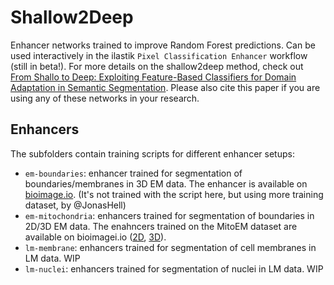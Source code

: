 # Shallow2Deep

Enhancer networks trained to improve Random Forest predictions. Can be used interactively in the ilastik `Pixel Classification Enhancer` workflow (still in beta!).
For more details on the shallow2deep method, check out [From Shallo to Deep: Exploiting Feature-Based Classifiers for Domain Adaptation in Semantic Segmentation](https://doi.org/10.3389/fcomp.2022.805166). Please also cite this paper if you are using any of these networks in your research.

## Enhancers

The subfolders contain training scripts for different enhancer setups:
- `em-boundaries`: enhancer trained for segmentation of boundaries/membranes in 3D EM data. The enhancer is available on [bioimage.io](https://bioimage.io/#/?tags=shallow2deep&id=10.5281%2Fzenodo.6808325&type=model). (It's not trained with the script here, but using more training dataset, by @JonasHell)
- `em-mitochondria`: enhancers trained for segmentation of boundaries in 2D/3D  EM data. The enahncers trained on the MitoEM dataset are available on bioimagei.io ([2D](https://bioimage.io/#/?tags=shallow2deep&id=10.5281%2Fzenodo.6406756), [3D](https://bioimage.io/#/?tags=shallow2deep&id=10.5281%2Fzenodo.6811491 )).
- `lm-membrane`: enhancers trained for segmentation of cell membranes in LM data. WIP
- `lm-nuclei`: enhancers trained for segmentation of nuclei in LM data. WIP
